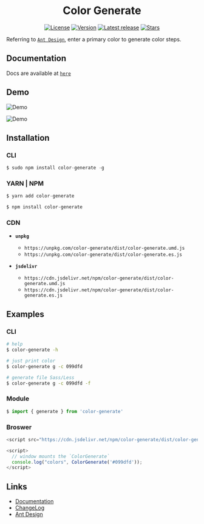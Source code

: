<h1 align="center">Color Generate</h1>
<p align="center">
   <a href="https://www.npmjs.com/package/color-generate"><img src="https://img.shields.io/github/license/Johnson-hd/color-generate?color=%231890FF&style=flat-square" alt="License"></a>
  <a href="https://www.npmjs.com/package/color-generate"><img src="https://img.shields.io/badge/node->=14.x-brightgreen.svg" alt="Version"></a>
  <a href="https://github.com/Johnson-hd/color-generate/releases/latest"><img src="https://img.shields.io/github/v/release/Johnson-hd/color-generate" alt="Latest release"></a>
  <a href="https://github.com/Johnson-hd/color-generate"><img src="https://img.shields.io/github/stars/Johnson-hd/color-generate?color=%231890FF&style=flat-square" alt="Stars"></a>
</p>

Referring to [`Ant Design`](https://ant.design/docs/spec/colors-cn), enter a primary color to generate color steps.

## Documentation
Docs are available at [`here`](https://color-generate-docs.sh2.agoralab.co)

## Demo
![Demo](https://web-cdn.agora.io/color-generate/static/show-cli.gif)

![Demo](https://web-cdn.agora.io/color-generate/static/show.gif)

## Installation
### CLI
```javascript
$ sudo npm install color-generate -g
```

### YARN | NPM
```javascript
$ yarn add color-generate

$ npm install color-generate
```

### CDN
- **`unpkg`**
  - `https://unpkg.com/color-generate/dist/color-generate.umd.js`
  - `https://unpkg.com/color-generate/dist/color-generate.es.js`

- **`jsdelivr`**
  - `https://cdn.jsdelivr.net/npm/color-generate/dist/color-generate.umd.js`
  - `https://cdn.jsdelivr.net/npm/color-generate/dist/color-generate.es.js`


## Examples

### CLI
```bash
# help
$ color-generate -h

# just print color
$ color-generate g -c 099dfd

# generate file Sass/Less
$ color-generate g -c 099dfd -f
```
### Module
```javascript
$ import { generate } from 'color-generate'
```

### Broswer
```javascript
<script src="https://cdn.jsdelivr.net/npm/color-generate/dist/color-generate.umd.js"></script>

<script>
  // window mounts the `ColorGenerate`
  console.log("colors", ColorGenerate('#099dfd'));
</script>
```

## Links
- [Documentation](https://color-generate-docs.sh2.agoralab.co/#/)
- [ChangeLog](https://github.com/Johnson-hd/color-generate/blob/master/CHANGELOG.md)
- [Ant Design](https://ant.design/docs/spec/colors-cn)
